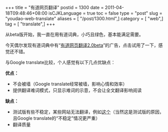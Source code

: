 +++
title = "有道网页翻译"
postid = 1300
date = 2011-04-18T09:48:46+08:00
isCJKLanguage = true
toc = false
type = "post"
slug = "youdao-web-translate"
aliases = [ "/post/1300.html",]
category = [ "web",]
tag = [ "translate",]
+++


从beta版开始，我一直在用有道词典，小巧且绿色，基本能满足需要。

今天偶尔发现有道词典中有“[有道网页翻译2.0beta](http://fanyi.youdao.com/web2/?keyfrom=fanyiweb "有道网页翻译2.0")”的广告，点击试用了一下，感觉还不错。

与Google translate比较，个人感觉有以下几点优缺点：

**优点：**

-   不会被墙（Google translate经常被墙，影响心情和效率）
-   提供翻译难词模式，只显示难词的示意，不会让全文翻译影响阅读

**缺点：**

-   测试版有些不稳定，某些网站无法翻译，例如[这个](http://www.adobe.com/support/flashplayer/downloads.html)（当然这是测试版的原因，且Google translate的“不稳定”情况更严重）
-   翻译质量
